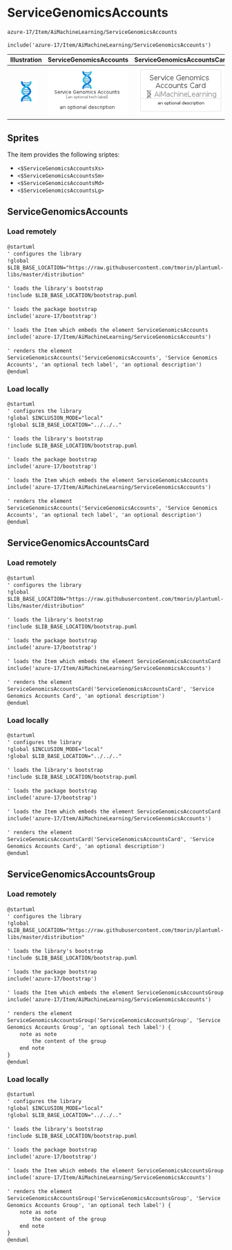 # ServiceGenomicsAccounts


```text
azure-17/Item/AiMachineLearning/ServiceGenomicsAccounts
```

```text
include('azure-17/Item/AiMachineLearning/ServiceGenomicsAccounts')
```



| Illustration | ServiceGenomicsAccounts | ServiceGenomicsAccountsCard | ServiceGenomicsAccountsGroup |
| :---: | :---: | :---: | :---: |
| ![illustration for Illustration](../../../azure-17/Item/AiMachineLearning/ServiceGenomicsAccounts.png) | ![illustration for ServiceGenomicsAccounts](../../../azure-17/Item/AiMachineLearning/ServiceGenomicsAccounts.Local.png) | ![illustration for ServiceGenomicsAccountsCard](../../../azure-17/Item/AiMachineLearning/ServiceGenomicsAccountsCard.Local.png) | ![illustration for ServiceGenomicsAccountsGroup](../../../azure-17/Item/AiMachineLearning/ServiceGenomicsAccountsGroup.Local.png) |



## Sprites
The item provides the following sriptes:

- `<$ServiceGenomicsAccountsXs>`
- `<$ServiceGenomicsAccountsSm>`
- `<$ServiceGenomicsAccountsMd>`
- `<$ServiceGenomicsAccountsLg>`





## ServiceGenomicsAccounts

### Load remotely
```plantuml
@startuml
' configures the library
!global $LIB_BASE_LOCATION="https://raw.githubusercontent.com/tmorin/plantuml-libs/master/distribution"

' loads the library's bootstrap
!include $LIB_BASE_LOCATION/bootstrap.puml

' loads the package bootstrap
include('azure-17/bootstrap')

' loads the Item which embeds the element ServiceGenomicsAccounts
include('azure-17/Item/AiMachineLearning/ServiceGenomicsAccounts')

' renders the element
ServiceGenomicsAccounts('ServiceGenomicsAccounts', 'Service Genomics Accounts', 'an optional tech label', 'an optional description')
@enduml
```

### Load locally
```plantuml
@startuml
' configures the library
!global $INCLUSION_MODE="local"
!global $LIB_BASE_LOCATION="../../.."

' loads the library's bootstrap
!include $LIB_BASE_LOCATION/bootstrap.puml

' loads the package bootstrap
include('azure-17/bootstrap')

' loads the Item which embeds the element ServiceGenomicsAccounts
include('azure-17/Item/AiMachineLearning/ServiceGenomicsAccounts')

' renders the element
ServiceGenomicsAccounts('ServiceGenomicsAccounts', 'Service Genomics Accounts', 'an optional tech label', 'an optional description')
@enduml
```

## ServiceGenomicsAccountsCard

### Load remotely
```plantuml
@startuml
' configures the library
!global $LIB_BASE_LOCATION="https://raw.githubusercontent.com/tmorin/plantuml-libs/master/distribution"

' loads the library's bootstrap
!include $LIB_BASE_LOCATION/bootstrap.puml

' loads the package bootstrap
include('azure-17/bootstrap')

' loads the Item which embeds the element ServiceGenomicsAccountsCard
include('azure-17/Item/AiMachineLearning/ServiceGenomicsAccounts')

' renders the element
ServiceGenomicsAccountsCard('ServiceGenomicsAccountsCard', 'Service Genomics Accounts Card', 'an optional description')
@enduml
```

### Load locally
```plantuml
@startuml
' configures the library
!global $INCLUSION_MODE="local"
!global $LIB_BASE_LOCATION="../../.."

' loads the library's bootstrap
!include $LIB_BASE_LOCATION/bootstrap.puml

' loads the package bootstrap
include('azure-17/bootstrap')

' loads the Item which embeds the element ServiceGenomicsAccountsCard
include('azure-17/Item/AiMachineLearning/ServiceGenomicsAccounts')

' renders the element
ServiceGenomicsAccountsCard('ServiceGenomicsAccountsCard', 'Service Genomics Accounts Card', 'an optional description')
@enduml
```

## ServiceGenomicsAccountsGroup

### Load remotely
```plantuml
@startuml
' configures the library
!global $LIB_BASE_LOCATION="https://raw.githubusercontent.com/tmorin/plantuml-libs/master/distribution"

' loads the library's bootstrap
!include $LIB_BASE_LOCATION/bootstrap.puml

' loads the package bootstrap
include('azure-17/bootstrap')

' loads the Item which embeds the element ServiceGenomicsAccountsGroup
include('azure-17/Item/AiMachineLearning/ServiceGenomicsAccounts')

' renders the element
ServiceGenomicsAccountsGroup('ServiceGenomicsAccountsGroup', 'Service Genomics Accounts Group', 'an optional tech label') {
    note as note
        the content of the group
    end note
}
@enduml
```

### Load locally
```plantuml
@startuml
' configures the library
!global $INCLUSION_MODE="local"
!global $LIB_BASE_LOCATION="../../.."

' loads the library's bootstrap
!include $LIB_BASE_LOCATION/bootstrap.puml

' loads the package bootstrap
include('azure-17/bootstrap')

' loads the Item which embeds the element ServiceGenomicsAccountsGroup
include('azure-17/Item/AiMachineLearning/ServiceGenomicsAccounts')

' renders the element
ServiceGenomicsAccountsGroup('ServiceGenomicsAccountsGroup', 'Service Genomics Accounts Group', 'an optional tech label') {
    note as note
        the content of the group
    end note
}
@enduml
```

